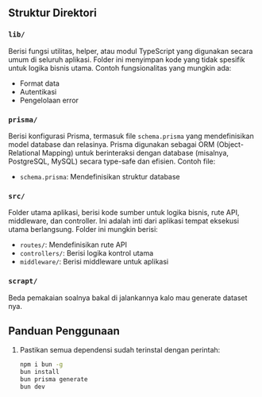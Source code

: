 ## Struktur Direktori

### `lib/`
Berisi fungsi utilitas, helper, atau modul TypeScript yang digunakan secara umum di seluruh aplikasi. Folder ini menyimpan kode yang tidak spesifik untuk logika bisnis utama. Contoh fungsionalitas yang mungkin ada:
- Format data
- Autentikasi
- Pengelolaan error

### `prisma/`
Berisi konfigurasi Prisma, termasuk file `schema.prisma` yang mendefinisikan model database dan relasinya. Prisma digunakan sebagai ORM (Object-Relational Mapping) untuk berinteraksi dengan database (misalnya, PostgreSQL, MySQL) secara type-safe dan efisien. Contoh file:
- `schema.prisma`: Mendefinisikan struktur database

### `src/`
Folder utama aplikasi, berisi kode sumber untuk logika bisnis, rute API, middleware, dan controller. Ini adalah inti dari aplikasi tempat eksekusi utama berlangsung. Folder ini mungkin berisi:
- `routes/`: Mendefinisikan rute API
- `controllers/`: Berisi logika kontrol utama
- `middleware/`: Berisi middleware untuk aplikasi

### `scrapt/`
Beda pemakaian soalnya bakal di jalankannya kalo mau generate dataset nya.

## Panduan Penggunaan
1. Pastikan semua dependensi sudah terinstal dengan perintah:
   ```bash
   npm i bun -g
   bun install
   bun prisma generate
   bun dev